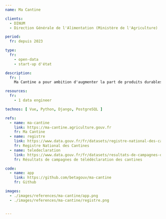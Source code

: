 ```yaml
---
name: Ma Cantine 

clients: 
  - DINUM 
  - Direction Générale de l'Alimentation (Ministère de l'Agriculture)

period: 
  fr: depuis 2023

type:
  fr:
    - open-data
    - start-up d'état

description:
  fr: |
    Ma Cantine a pour ambition d'augmenter la part de produits durables dans la restauration collective. Une plateforme est proposée aux gestionnaires de cantines et aux citoyens. Elle sert de vitrines pour les cantines ainsi que d'outil de gestion. Pour l'administration c'est un outil de pilotage de certaines mesures de la loi EGALim. Le projet est une start-up d'état au sein de laquelle une dizaine de personnes travaille. Au sein de multi, c'est une ressource qui travaille sur ce projet long-terme.  

resources:
  fr: 
    - 1 data engineer 

technos: [ Vue, Python, Django, PostgreSQL ]

refs:
  - name: ma-cantine
    link: https://ma-cantine.agriculture.gouv.fr
    fr: Ma Cantine
  - name: registre
    link: https://www.data.gouv.fr/fr/datasets/registre-national-des-cantines/
    fr: Registre National des Cantines
  - name: teledeclaration
    link: https://www.data.gouv.fr/fr/datasets/resultats-de-campagnes-de-teledeclaration-des-cantines/
    fr: Résultats de campagnes de télédéclaration des cantines

code:
  - name: app
    link: https://github.com/betagouv/ma-cantine
    fr: Github

images:
  - ./images/references/ma-cantine/app.png
  - ./images/references/ma-cantine/registre.png


---
```

